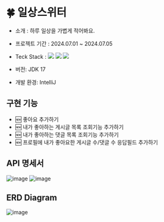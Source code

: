 # 🍀 **일상스위터**
- 소개 : 하루 일상을 가볍게 적어봐요.

- 프로젝트 기간 : 2024.07.01 ~ 2024.07.05
- Teck Stack :  <img src="https://img.shields.io/badge/Java-007396?style=flat-square&logo=Java&logoColor=white"> <img src="https://img.shields.io/badge/Spring-6DB33F?style=flat-square&logo=Spring&logoColor=white"/> <img src="https://img.shields.io/badge/MySQL-4479A1?style=flat-square&logo=MySQL&logoColor=white"/>
- 버전: JDK 17
- 개발 환경: IntelliJ

## 구현 기능
- 🆕 좋아요 추가하기
- 🆕 내가 좋아하는 게시글 목록 조회기능 추가하기
- 🆕 내가 좋아하는 댓글 목록 조회기능 추가하기
- 🆕 프로필에 내가 좋아요한 게시글 수/댓글 수 응답필드 추가하기


## API 명세서
![image](https://github.com/HyeonjinChoi/DailySwitter/assets/63872787/fda006a1-bf15-4571-8a3e-f35cc05db21f)
![image](https://github.com/HyeonjinChoi/DailySwitter/assets/63872787/edbd89b3-7a71-4966-94a1-437818c6d801)



## ERD Diagram
![image](https://github.com/HyeonjinChoi/DailySwitter/assets/63872787/27ad7e03-2c97-4f55-a452-3eae1530d2f6)

